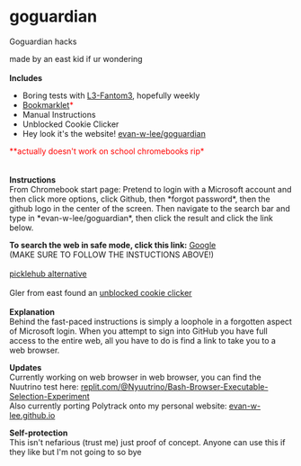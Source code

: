 # goguardian
Goguardian hacks

made by an east kid if ur wondering<br/><br/>
<b>Includes</b>
* Boring tests with <a href="https://github.com/L3-Fantom3">L3-Fantom3</a>, hopefully weekly
* <a href="https://github.com/evan-w-lee/goguardian/blob/main/bookmarklet.js">Bookmarklet</a><span style="color: red;">*</span>
* Manual Instructions
* Unblocked Cookie Clicker
* Hey look it's the website! <a href="https://evan-w-lee.github.io/goguardian">evan-w-lee/goguardian</a>

<div style="color: red;">**actually doesn't work on school chromebooks rip*</div>
<br/><br/>
<b>Instructions</b><br/>
From Chromebook start page: Pretend to login with a Microsoft account and then click more options, click Github, then *forgot password*, then the github logo in the center of the screen. Then navigate to the search bar and type in *evan-w-lee/goguardian*, then click the result and click the link below.

<b>To search the web in safe mode, click this link:</b>
<a href="https://google.com">Google</a><br/>
(MAKE SURE TO FOLLOW THE INSTUCTIONS ABOVE!)<br/><br/>
<a href="https://picklehub.com">picklehub alternative</a><br/><br/>
Gler from east found an <a href="https://cyrillbrito.github.io/cookieclicker/">unblocked cookie clicker</a><br/>
<br/>
<b>Explanation</b><br/>
Behind the fast-paced instructions is simply a loophole in a forgotten aspect of Microsoft login. When you attempt to sign into GitHub you have full access to the entire web, all you have to do is find a link to take you to a web browser.

<b>Updates</b><br/>
Currently working on web browser in web browser, you can find the Nuutrino test here:
<a href="https://replit.com/@Nyuutrino/Bash-Browser-Executable-Selection-Experiment">replit.com/@Nyuutrino/Bash-Browser-Executable-Selection-Experiment</a><br/>
Also currently porting Polytrack onto my personal website:
<a href="https://evan-w-lee.github.io">evan-w-lee.github.io</a>

<b>Self-protection</b><br/>
This isn't nefarious (trust me) just proof of concept. Anyone can use this if they like but I'm not going to so bye
